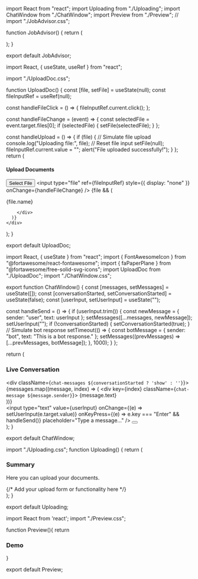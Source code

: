import React from "react";
import Uploading from "./Uploading";
import ChatWindow from "./ChatWindow";
import Preview from "./Preview";
// import "./JobAdvisor.css";

function JobAdvisor() {
  return (
    <div className="job-advisor">
      <ChatWindow />
      <Uploading />
      <Preview />
    </div>
  );
}

export default JobAdvisor;



import React, { useState, useRef } from "react";

import "./UploadDoc.css";

function UploadDoc() {
  const [file, setFile] = useState(null);
    const fileInputRef = useRef(null);


  const handleFileClick = () => {
    fileInputRef.current.click();
  };

  const handleFileChange = (event) => {
    const selectedFile = event.target.files[0];
    if (selectedFile) {
      setFile(selectedFile);
    }
  };

  const handleUpload = () => {
    if (file) {
      // Simulate file upload
      console.log("Uploading file:", file);
      // Reset file input
      setFile(null);
      fileInputRef.current.value = "";
      alert("File uploaded successfully!");
    }
  };
  return (
    <div className="uploading">
      <h4>Upload Documents</h4>
      <button onClick={handleFileClick} className="upload-button">
        Select File
      </button>
      <input
        type="file"
        ref={fileInputRef}
        style={{ display: "none" }}
        onChange={handleFileChange}
      />
      {file && (
        <div className="file-info">
          <p>{file.name}</p>
          
        </div>
      )}
    </div>
  );
}

export default UploadDoc;

import React, { useState } from "react";
import { FontAwesomeIcon } from "@fortawesome/react-fontawesome";
import { faPaperPlane } from "@fortawesome/free-solid-svg-icons";
import UploadDoc from "./UploadDoc";
import "./ChatWindow.css";

export function ChatWindow() {
  const [messages, setMessages] = useState([]);
  const [conversationStarted, setConversationStarted] = useState(false);
  const [userInput, setUserInput] = useState("");

  const handleSend = () => {
    if (userInput.trim()) {
      const newMessage = { sender: "user", text: userInput };
      setMessages([...messages, newMessage]);
      setUserInput("");
      if (!conversationStarted) {
        setConversationStarted(true);
      }
      // Simulate bot response
      setTimeout(() => {
        const botMessage = { sender: "bot", text: "This is a bot response." };
        setMessages((prevMessages) => [...prevMessages, botMessage]);
      }, 1000);
    }
  };

  return (
    <div className="chat-window">
      <div className="chat-content">
        <h3>Live Conversation</h3>
        <div className={`chat-messages ${conversationStarted ? 'show' : ''}`}>
          {messages.map((message, index) => (
            <div key={index} className={`chat-message ${message.sender}`}>
              {message.text}
            </div>
          ))}
        </div>
        <div className="chat-input">
          <input
            type="text"
            value={userInput}
            onChange={(e) => setUserInput(e.target.value)}
            onKeyPress={(e) => e.key === "Enter" && handleSend()}
            placeholder="Type a message..."
          />
          <button onClick={handleSend}>
            <FontAwesomeIcon icon={faPaperPlane} />
          </button>
        </div>
      </div>
      <UploadDoc />
    </div>
  );
}

export default ChatWindow;


import "./Uploading.css";
function Uploading() {
  return (
    <div className="uploading-section">
      <h3>Summary</h3>
      <p>Here you can upload your documents.</p>
      {/* Add your upload form or functionality here */}
    </div>
  );
}

export default Uploading;

import React from 'react';
import "./Preview.css";


function Preview(){
    return <div className="preview">
        <h3>Demo</h3>
    </div>
}

export default Preview;

